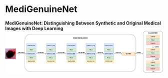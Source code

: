 # MediGenuineNet
**MediGenuineNet: Distinguishing Between Synthetic and Original Medical Images with Deep Learning**
![Architecture](Architecture.png)

